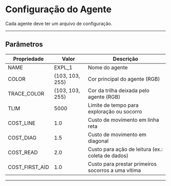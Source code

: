 # Configuração do Agente

Cada agente deve ter um arquivo de configuração.

---

## Parâmetros

| Propriedade        | Valor             | Descrição                                                |
|------------------|-------------------|----------------------------------------------------------|
| NAME             | EXPL_1            | Nome do agente                                           |
| COLOR            | (103, 103, 255)   | Cor principal do agente (RGB)                            |
| TRACE_COLOR      | (103, 103, 255)   | Cor da trilha deixada pelo agente (RGB)                  |
| TLIM             | 5000              | Limite de tempo para exploração ou socorro                |
| COST_LINE        | 1.0               | Custo de movimento em linha reta                         |
| COST_DIAG        | 1.5               | Custo de movimento em diagonal                           |
| COST_READ        | 2.0               | Custo para ação de leitura (ex.: coleta de dados)        |
| COST_FIRST_AID   | 1.0               | Custo para prestar primeiros socorros a uma vítima       |

---
